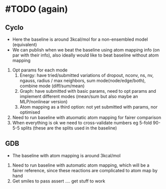 # #TODO (again)

## Cyclo
- Here the baseline is around 3kcal/mol for a non-ensembled model (equivalent)
- We can publish when we beat the baseline using atom mapping info (on par with their info), also ideally would like to beat baseline without atom mapping 

1. Opt params for each mode
    1. Energy: have tried/submitted variations of dropout, nconv, ns, nv, ngauss, radius / max neighbors, sum mode(node/edge/both), combine mode (diff/sum/mean)
   2. Graph: have submitted with basic params, need to opt params and implement different modes (mean/sum but also maybe an MLP/nonlinear version)
   3. Atom mapping as a third option: not yet submitted with params, nor optimised
2. Need to run baseline with atuomatic atom mapping for fairer comparison
3. When everything is ok we need to cross-validate numbers eg 5-fold 90-5-5 splits (these are the splits used in the baseline)

## GDB
- The baseline with atom mapping is around 3kcal/mol

1. Need to run baseline with automatic atom mapping, which will be a fairer reference, since these reactions are complicated to atom map by hand
2. Get smiles to pass assert .... get stuff to work
